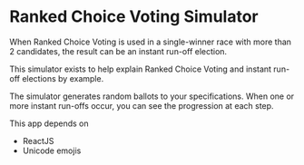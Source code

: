 # Ranked Choice Voting Simulator

When Ranked Choice Voting is used in a single-winner race with more than 2 candidates, the result can be an instant run-off election.  

This simulator exists to help explain Ranked Choice Voting and instant run-off elections by example.

The simulator generates random ballots to your specifications.  When one or more instant run-offs occur, you can see the progression at each step.

This app depends on
- ReactJS
- Unicode emojis